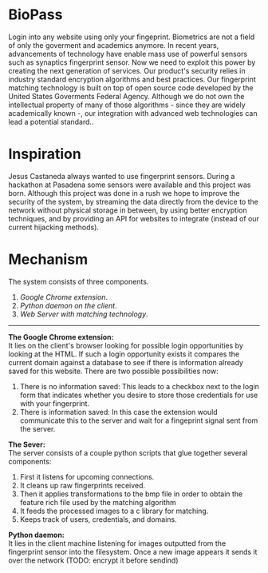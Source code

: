 BioPass
=======
Login into any website using only your fingeprint. Biometrics are not a field of only the goverment and academics anymore. In recent years, advancements of technology have enable mass use of powerful sensors such as synaptics fingerprint sensor. Now we need to exploit this power by creating the next generation of services. Our product's security relies in industry standard encryption algorithms and best practices. Our fingerprint matching technology is built on top of open source code developed by the United States Goverments Federal Agency. Although we do not own the intellectual property of many of those algorithms - since they are widely academically known -, our integration with advanced web technologies can lead a potential standard..

Inspiration
=======
Jesus Castaneda always wanted to use fingerprint sensors. During a hackathon at Pasadena some sensors were available and this project was born. Although this project was done in a rush we hope to improve the security of the system, by streaming the data directly from the device to the network without physical storage in between, by using better encryption techniques, and by providing an API for websites to integrate (instead of our current hijacking methods).

Mechanism
=======
The system consists of three components.   
1.  _Google Chrome extension_.     
2.  _Python daemon on the client_.     
3.  _Web Server with matching technology_.    

---   

__The Google Chrome extension:__   
It lies on the client's browser looking for possible login opportunities by looking at the HTML.
If such a login opportunity exists it compares the current domain against a database to see if there is information already saved for this website. There are two possible possibilities now:
1. There is no information saved: This leads to a checkbox next to the login form that indicates whether you desire to store those credentials for use with your fingerprint.
2. There is information saved: In this case the extension would communicate this to the server and wait for a fingeprint signal sent from the server.

__The Sever:__   
The server consists of a couple python scripts that glue together several components:
1. First it listens for upcoming connections.  
2. It cleans up raw fingerprints received.  
3. Then it applies transformations to the bmp file in order to obtain the feature rich file used by the matching algorithm  
4. It feeds the processed images to a c library for matching.  
5. Keeps track of users, credentials, and domains.  

__Python daemon:__   
It lies in the client machine listening for images outputted from the fingerprint sensor into the filesystem.
Once a new image appears it sends it over the network (TODO: encrypt it before sendind)
